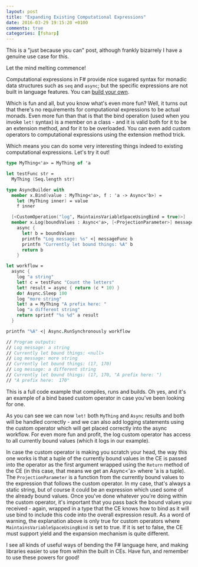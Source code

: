 ```yaml
---
layout: post
title: "Expanding Existing Computational Expressions"
date: 2016-03-29 19:15:20 +0100
comments: true
categories: [fsharp]
---
```

This is a "just because you can" post, although frankly bizarrely I have a genuine use case for this.

Let the mind melting commence!

Computational expressions in F# provide nice sugared syntax for monadic data structures such as ``seq`` and ``async``; but the specific expressions are not built in language features. You can [build your own](http://fsharpforfunandprofit.com/series/computation-expressions.html).

Which is fun and all, but you know what's even more fun? Well, it turns out that there's no requirements for computational expressions to be actual monads. Even more fun than that is that the bind operation (used when you invoke ``let!`` syntax) is a member on a class - and it is valid both for it to be an extension method, and for it to be overloaded. You can even add custom operators to computational expressions using the extension method trick.

Which means you can do some very interesting things indeed to existing computational expressions. Let's try it out!

<!-- more -->

``` fsharp
type MyThing<'a> = MyThing of 'a

let testFunc str =
  MyThing (Seq.length str)

type AsyncBuilder with
  member x.Bind(value : MyThing<'a>, f : 'a -> Async<'b>) =
    let (MyThing inner) = value
    f inner

  [<CustomOperation("log", MaintainsVariableSpaceUsingBind = true)>]
  member x.Log(boundValues : Async<'a>, [<ProjectionParameter>] messageFunc) =
    async {
      let! b = boundValues
      printfn "Log message: %s" <| messageFunc b
      printfn "Currently let bound things: %A" b
      return b
    }

let workflow =
  async {
    log "a string"
    let! c = testFunc "Count the letters"
    let! result = async { return (c * 10) }
    do! Async.Sleep 100
    log "more string"
    let! a = MyThing "A prefix here: "
    log "a different string"
    return sprintf "%s %d" a result
  }

printfn "%A" <| Async.RunSynchronously workflow

// Program outputs:
// Log message: a string
// Currently let bound things: <null>
// Log message: more string
// Currently let bound things: (17, 170)
// Log message: a different string
// Currently let bound things: (17, 170, "A prefix here: ")
// "A prefix here:  170"

```

This is a full code example that compiles, runs and builds. Oh yes, and it's an example of a bind based custom operator in case you've been looking for one.

As you can see we can now ``let!`` both ``MyThing`` and ``Async`` results and both will be handled correctly - and we can also add logging statements using the custom operator which will get placed correctly into the async workflow. For even more fun and profit, the log custom operator has access to all currently bound values (which it logs in our example).

In case the custom operator is making you scratch your head, the way this one works is that a tuple of the currently bound values in the CE is passed into the operator as the first argument wrapped using the ``Return`` method of the CE (in this case, that means we get an Async<'a> where 'a is a tuple). The ``ProjectionParameter`` is a function from the currently bound values to the expression that follows the custom operator. In my case, that's always a static string, but of course it could be an expression which used some of the already bound values. Once you've done whatever you're doing within the custom operator, it's important that you pass back the bound values you received - again, wrapped in a type that the CE knows how to bind as it will use bind to include this code into the overall expression result. As a word of warning, the explanation above is only true for custom operators where ``MaintainsVariableSpaceUsingBind`` is set to true. If it is set to false, the CE must support yield and the expansion mechanism is quite different.

I see all kinds of useful ways of bending the F# language here, and making libraries easier to use from within the built in CEs. Have fun, and remember to use these powers for good!

